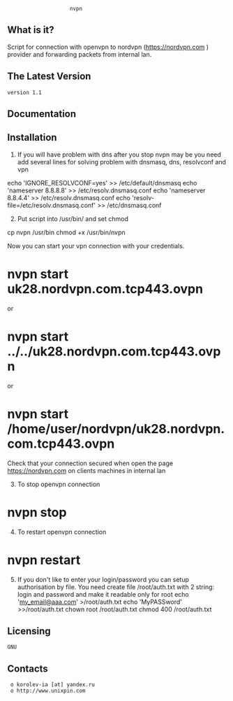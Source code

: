						nvpn


  What is it?
  -----------
Script for connection with openvpn to nordvpn (https://nordvpn.com ) provider 
	and forwarding packets from internal lan.


  The Latest Version
  ------------------
	version 1.1

  Documentation
  -------------

  Installation
  ------------
1. If you will have problem with dns after you stop nvpn may be you need 
add several lines for solving problem with dnsmasq, dns, resolvconf and vpn

echo 'IGNORE_RESOLVCONF=yes' >> /etc/default/dnsmasq
echo 'nameserver 8.8.8.8' >> /etc/resolv.dnsmasq.conf
echo 'nameserver 8.8.4.4' >> /etc/resolv.dnsmasq.conf
echo 'resolv-file=/etc/resolv.dnsmasq.conf' >> /etc/dnsmasq.conf


2. Put script into /usr/bin/ and set chmod 

cp nvpn /usr/bin
chmod +x /usr/bin/nvpn

Now you can start your vpn connection with your credentials.

# nvpn start uk28.nordvpn.com.tcp443.ovpn
 or 
# nvpn start ../../uk28.nordvpn.com.tcp443.ovpn
 or
# nvpn start /home/user/nordvpn/uk28.nordvpn.com.tcp443.ovpn

Check that your connection secured when open the page 
	https://nordvpn.com on clients machines in internal lan

3. To stop openvpn connection
# nvpn stop 

4. To restart openvpn connection
# nvpn restart

5. If you don't like to enter your login/password you can setup authorisation by file.
	You need create file /root/auth.txt with 2 string: login and password 
	and make it readable only for root 
echo 'my_email@aaa.com' >/root/auth.txt 
echo 'MyPASSword' >>/root/auth.txt 
chown root /root/auth.txt 
chmod 400 /root/auth.txt 

  Licensing
  ---------
	GNU

  Contacts
  --------

     o korolev-ia [at] yandex.ru
     o http://www.unixpin.com















	
